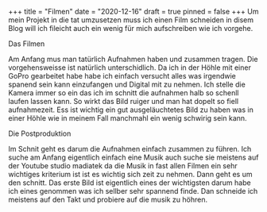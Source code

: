 +++
title = "Filmen"
date = "2020-12-16"
draft = true
pinned = false
+++
Um mein Projekt in die tat umzusetzen muss ich einen Film schneiden in disem Blog will ich fileicht auch ein wenig für mich aufschreiben wie ich vorgehe.

Das Filmen

Am Anfang mus man tatürlich Aufnahmen haben und zusammen tragen. Die vorgehensweisse ist natürlich unterschidlich. Da ich in der Höhle mit einer GoPro gearbeitet habe habe ich einfach versucht alles was irgendwie spanend sein kann einzufangen und Digital mit zu nehmen. Ich stelle die Kamera immer so ein das ich im schnitt die aufnahmen halb so schenll laufen lassen kann. So wirkt das Bild ruiger und man hat dopelt so fiell aufnahmezeit. Ess ist wichtig ein gut ausgeläuchtetes Bild zu haben was in einer Höhle wie in meinem Fall manchmahl ein wenig schwirig sein kann.

Die Postproduktion 

Im Schnit geht es darum die Aufnahmen einfach zusammen zu führen. Ich suche am Anfang eigentlich einfach eine Musik auch suche sie meistens auf der Youtube studio madiatek da die Musik in fast allen Filmen ein sehr wichtiges kriterium ist ist es wichtig sich zeit zu nehmen. Dann geht es um den schnitt. Das erste Bild ist eigentlich eines der wichtigsten darum habe ich eines genommen was ich sellber sehr spannend finde. Dan schneide ich meistens auf den Takt und probiere auf die musik zu höhren.